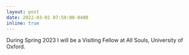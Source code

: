 ```yaml
---
layout: post
date: 2022-03-01 07:59:00-0400
inline: true
---
```


During Spring 2023 I will be a Visiting Fellow at All Souls,  University of Oxford.
